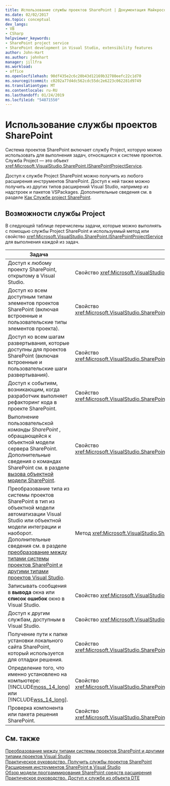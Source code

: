 ```yaml
---
title: Использование службы проектов SharePoint | Документация Майкрософт
ms.date: 02/02/2017
ms.topic: conceptual
dev_langs:
- VB
- CSharp
helpviewer_keywords:
- SharePoint project service
- SharePoint development in Visual Studio, extensibility features
author: John-Hart
ms.author: johnhart
manager: jillfra
ms.workload:
- office
ms.openlocfilehash: 90df435e2c6c20b43d12169b32780eefc22c1d70
ms.sourcegitcommit: c0202a77d4dc562cdc55dc2e6223c062281d9749
ms.translationtype: MT
ms.contentlocale: ru-RU
ms.lasthandoff: 01/24/2019
ms.locfileid: "54871550"
---
```

# <a name="use-the-sharepoint-project-service"></a>Использование службы проектов SharePoint
  Система проектов SharePoint включает службу Project, которую можно использовать для выполнения задач, относящихся к системе проектов. Служба Project — это объект <xref:Microsoft.VisualStudio.SharePoint.ISharePointProjectService>.  
  
 Доступ к службе Project SharePoint можно получить из любого расширения инструментов SharePoint. Доступ к ней также можно получить из других типов расширений Visual Studio, например из надстроек и пакетов VSPackages. Дополнительные сведения см. в разделе [Как Службе project SharePoint](../sharepoint/how-to-retrieve-the-sharepoint-project-service.md).  
  
## <a name="project-service-features"></a>Возможности службы Project
 В следующей таблице перечислены задачи, которые можно выполнять с помощью службы Project SharePoint и используемый метод или свойство <xref:Microsoft.VisualStudio.SharePoint.ISharePointProjectService> для выполнения каждой из задач.  
  
|Задача|Используемый член|  
|----------|-------------------|  
|Доступ к любому проекту SharePoint, открытому в Visual Studio.|Свойство <xref:Microsoft.VisualStudio.SharePoint.ISharePointProjectService.Projects%2A>.|  
|Доступ ко всем доступным типам элементов проектов SharePoint (включая встроенные и пользовательские типы элементов проекта).|Свойство <xref:Microsoft.VisualStudio.SharePoint.ISharePointProjectService.ProjectItemTypes%2A>.|  
|Доступ ко всем шагам развертывания, которые доступны для проектов SharePoint (включая встроенные и пользовательские шаги развертывания).|Свойство <xref:Microsoft.VisualStudio.SharePoint.ISharePointProjectService.DeploymentSteps%2A>.|  
|Доступ к событиям, возникающим, когда разработчик выполняет рефакторинг кода в проекте SharePoint.|Свойство <xref:Microsoft.VisualStudio.SharePoint.ISharePointProjectService.CodeRefactoringEvents%2A>.|  
|Выполнение пользовательской *команды SharePoint* , обращающейся к объектной модели сервера SharePoint. Дополнительные сведения о командах SharePoint см. в разделе [вызова объектной модели SharePoint](../sharepoint/calling-into-the-sharepoint-object-models.md).|Свойство <xref:Microsoft.VisualStudio.SharePoint.ISharePointProjectService.SharePointConnection%2A>.|  
|Преобразование типа из системы проектов SharePoint в тип из объектной модели автоматизации Visual Studio или объектной модели интеграции и наоборот. Дополнительные сведения см. в разделе [преобразование между типами системы проектов SharePoint и другими типами проектов Visual Studio](../sharepoint/converting-between-sharepoint-project-system-types-and-other-visual-studio-project-types.md).|Метод <xref:Microsoft.VisualStudio.SharePoint.ISharePointProjectService.Convert%2A>.|  
|Записывать сообщения в **вывода** окна или **список ошибок** окно в Visual Studio.|Свойство <xref:Microsoft.VisualStudio.SharePoint.ISharePointProjectService.Logger%2A>.|  
|Доступ к другим службам, доступным в Visual Studio.|Свойство <xref:Microsoft.VisualStudio.SharePoint.ISharePointProjectService.ServiceProvider%2A>.|  
|Получение пути к папке установки локального сайта SharePoint, который используется для отладки решения.|Свойство <xref:Microsoft.VisualStudio.SharePoint.ISharePointProjectService.SharePointInstallPath%2A>.|  
|Определение того, что именно установлено на компьютере: [!INCLUDE[moss_14_long](../sharepoint/includes/moss-14-long-md.md)] или [!INCLUDE[wss_14_long](../sharepoint/includes/wss-14-long-md.md)].|Свойство <xref:Microsoft.VisualStudio.SharePoint.ISharePointProjectService.IsSharePointInstalled%2A>.|  
|Проверка компонента или пакета решения SharePoint.|Свойство <xref:Microsoft.VisualStudio.SharePoint.ISharePointProjectService.PackageValidationProvider%2A>.|  
  
## <a name="see-also"></a>См. также
 [Преобразование между типами системы проектов SharePoint и другими типами проектов Visual Studio](../sharepoint/converting-between-sharepoint-project-system-types-and-other-visual-studio-project-types.md)   
 [Практическое руководство. Получить службы проектов SharePoint](../sharepoint/how-to-retrieve-the-sharepoint-project-service.md)   
 [Расширения инструментов SharePoint в Visual Studio](../sharepoint/extending-the-sharepoint-tools-in-visual-studio.md)   
 [Обзор модели программирования SharePoint средств расширения](../sharepoint/overview-of-the-programming-model-of-sharepoint-tools-extensions.md)   
 [Практическое руководство. Доступ к службе из объекта DTE](https://msdn.microsoft.com/library/bb166401.aspx)  
